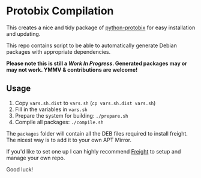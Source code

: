 Protobix Compilation
===================

This creates a nice and tidy package of [python-protobix](https://github.com/jbfavre/python-protobix) for easy installation and updating.

This repo contains script to be able to automatically generate Debian packages with appropriate dependencies.

**Please note this is still a *Work In Progress*. Generated packages may or may not work. YMMV & contributions are welcome!**

Usage
-------------

 1. Copy `vars.sh.dist` to `vars.sh` (`cp vars.sh.dist vars.sh`)
 2. Fill in the variables in `vars.sh`
 3. Prepare the system for building: `./prepare.sh`
 4. Compile all packages: `./compile.sh`

The `packages` folder will contain all the DEB files required to install freight. The nicest way is to add it to your own APT Mirror.

If you'd like to set one up I can highly recommend [Freight](https://github.com/freight-team/freight) to setup and manage your own repo.

Good luck!
